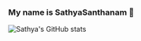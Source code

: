 ### My name is SathyaSanthanam 👋

![Sathya's GitHub stats](https://github-readme-stats.vercel.app/api?username=SathyaSanthanam&show_icons=true&theme=radical)

<!--
**SathyaSanthanam/SathyaSanthanam** is a ✨ _special_ ✨ repository because its `README.md` (this file) appears on your GitHub profile.

Here are some ideas to get you started:

- 🔭 I’m currently working on ...
- 🌱 I’m currently learning ...
- 👯 I’m looking to collaborate on ...
- 🤔 I’m looking for help with ...
- 💬 Ask me about ...
- 📫 How to reach me: ...
- 😄 Pronouns: ...
- ⚡ Fun fact: ...
-->
